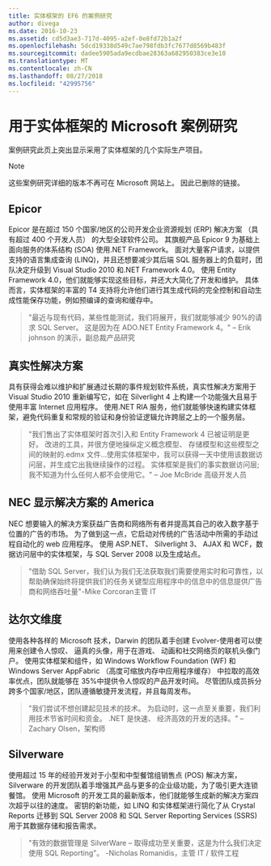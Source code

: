 ```yaml
---
title: 实体框架的 EF6 的案例研究
author: divega
ms.date: 2016-10-23
ms.assetid: cd5d3ae3-717d-4095-a2ef-0e8fd72b1a2f
ms.openlocfilehash: 5dcd19338d549c7ae798fdb3fc7677d8569b483f
ms.sourcegitcommit: dadee5905ada9ecdbae28363a682950383ce3e10
ms.translationtype: MT
ms.contentlocale: zh-CN
ms.lasthandoff: 08/27/2018
ms.locfileid: "42995756"
---
```

# <a name="microsoft-case-studies-for-entity-framework"></a>用于实体框架的 Microsoft 案例研究
案例研究此页上突出显示采用了实体框架的几个实际生产项目。
> [!NOTE]
> 这些案例研究详细的版本不再可在 Microsoft 网站上。 因此已删除的链接。

## <a name="epicor"></a>Epicor
Epicor 是在超过 150 个国家/地区的公司开发企业资源规划 (ERP) 解决方案 （具有超过 400 个开发人员） 的大型全球软件公司。
其旗舰产品 Epicor 9 为基础上面向服务的体系结构 (SOA) 使用.NET Framework。
面对大量客户请求，以提供支持的语言集成查询 (LINQ)，并且还想要减少其后端 SQL 服务器上的负载时，团队决定升级到 Visual Studio 2010 和.NET Framework 4.0。
使用 Entity Framework 4.0，他们就能够实现这些目标，并还大大简化了开发和维护。
具体而言，实体框架的丰富的 T4 支持将允许他们进行其生成代码的完全控制和自动生成性能保存功能，例如预编译的查询和缓存中。

> "最近与现有代码，某些性能测试，我们将展开，我们就能够减少 90%的请求 SQL Server。
这是因为在 ADO.NET Entity Framework 4。" – Erik johnson 的演示，副总裁产品研究  

## <a name="veracity-solutions"></a>真实性解决方案
具有获得会难以维护和扩展通过长期的事件规划软件系统，真实性解决方案用于 Visual Studio 2010 重新编写它，如在 Silverlight 4 上构建一个功能强大且易于使用丰富 Internet 应用程序。
使用.NET RIA 服务，他们就能够快速构建实体框架，避免代码重复和常规的验证和身份验证逻辑允许跨层之上的一个服务层。  

> "我们售出了实体框架时首次引入和 Entity Framework 4 已被证明是更好。
改进的工具，并很方便地操纵定义概念模型、 存储模型和这些模型之间的映射的.edmx 文件...使用实体框架中，我可以获得一天中使用该数据访问层，并生成它出我继续操作的过程。
实体框架是我们的事实数据访问层;我不知道为什么任何人都不会使用它。" – Joe McBride 高级开发人员

## <a name="nec-display-solutions-of-america"></a>NEC 显示解决方案的 America
NEC 想要输入的解决方案获益广告商和网络所有者并提高其自己的收入数字基于位置的广告的市场。
为了做到这一点，它启动对传统的广告活动中所需的手动过程自动化的 web 应用程序。
使用 ASP.NET、 Silverlight 3、 AJAX 和 WCF，数据访问层中的实体框架，与 SQL Server 2008 以及生成站点。

> "借助 SQL Server，我们认为我们无法获取我们需要使用实时和可靠性，以帮助确保始终将提供我们的任务关键型应用程序中的信息中的信息提供广告商和网络吞吐量"-Mike Corcoran主管 IT

## <a name="darwin-dimensions"></a>达尔文维度
使用各种各样的 Microsoft 技术，Darwin 的团队着手创建 Evolver-使用者可以使用来创建令人惊叹、 逼真的头像，用于在游戏、 动画和社交网络页的联机头像门户。
使用实体框架和组件，如 Windows Workflow Foundation (WF) 和 Windows Server AppFabric （高度可缩放内存中应用程序缓存） 中拉取的高效率优点，团队就能够在 35%中提供令人惊叹的产品开发时间。
尽管团队成员拆分跨多个国家/地区，团队遵循敏捷开发流程，并且每周发布。

 > "我们尝试不想创建起见技术的技术。 为启动时，这一点至关重要，我们利用技术节省时间和资金。
 .NET 是快速、 经济高效的开发的选择。" – Zachary Olsen，架构师  

## <a name="silverware"></a>Silverware
使用超过 15 年的经验开发对于小型和中型餐馆组销售点 (POS) 解决方案，Silverware 的开发团队着手增强其产品与更多的企业级功能，为了吸引更大连锁餐馆。
使用 Microsoft 的开发工具的最新版本，他们就能够生成新的解决方案四次超乎以往的速度。
密钥的新功能，如 LINQ 和实体框架进行简化了从 Crystal Reports 迁移到 SQL Server 2008 和 SQL Server Reporting Services (SSRS) 用于其数据存储和报告需求。

> "有效的数据管理是 SilverWare – 取得成功至关重要，这是为什么我们决定使用 SQL Reporting"。 -Nicholas Romanidis，主管 IT / 软件工程
